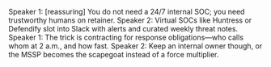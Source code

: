 Speaker 1: [reassuring] You do not need a 24/7 internal SOC; you need trustworthy humans on retainer.
Speaker 2: Virtual SOCs like Huntress or Defendify slot into Slack with alerts and curated weekly threat notes.
Speaker 1: The trick is contracting for response obligations—who calls whom at 2 a.m., and how fast.
Speaker 2: Keep an internal owner though, or the MSSP becomes the scapegoat instead of a force multiplier.
